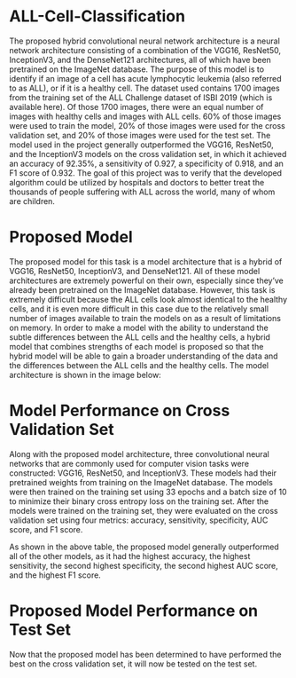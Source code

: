 # ALL-Cell-Classification
  The proposed hybrid convolutional neural network architecture is a neural network architecture consisting of a combination of the VGG16, ResNet50, InceptionV3, and the DenseNet121 architectures, all of which have been pretrained on the ImageNet database. The purpose of this model is to identify if an image of a cell has acute lymphocytic leukemia (also referred to as ALL), or if it is a healthy cell. The dataset used contains 1700 images from the training set of the ALL Challenge dataset of ISBI 2019 (which is available here). Of those 1700 images, there were an equal number of images with healthy cells and images with ALL cells. 60% of those images were used to train the model, 20% of those images were used for the cross validation set, and 20% of those images were used for the test set. The model used in the project generally outperformed the VGG16, ResNet50, and the InceptionV3 models on the cross validation set, in which it achieved an accuracy of 92.35%, a sensitivity of 0.927, a specificity of 0.918, and an F1 score of 0.932. The goal of this project was to verify that the developed algorithm could be utilized by hospitals and doctors to better treat the thousands of people suffering with ALL across the world, many of whom are children.

# Proposed Model
  The proposed model for this task is a model architecture that is a hybrid of VGG16, ResNet50, InceptionV3, and DenseNet121. All of these model architectures are extremely powerful on their own, especially since they’ve already been pretrained on the ImageNet database. However, this task is extremely difficult because the ALL cells look almost identical to the healthy cells, and it is even more difficult in this case due to the relatively small number of images available to train the models on as a result of limitations on memory. In order to make a model with the ability to understand the subtle differences between the ALL cells and the healthy cells, a hybrid model that combines strengths of each model is proposed so that the hybrid model will be able to gain a broader understanding of the data and the differences between the ALL cells and the healthy cells. The model architecture is shown in the image below:

# Model Performance on Cross Validation Set
  Along with the proposed model architecture, three convolutional neural networks that are commonly used for computer vision tasks were constructed: VGG16, ResNet50, and InceptionV3. These models had their pretrained weights from training on the ImageNet database. The models were then trained on the training set using 33 epochs and a batch size of 10 to minimize their binary cross entropy loss on the training set. After the models were trained on the training set, they were evaluated on the cross validation set using four metrics: accuracy, sensitivity, specificity, AUC score, and F1 score.
  
  As shown in the above table, the proposed model generally outperformed all of the other models, as it had the highest accuracy, the highest sensitivity, the second highest specificity, the second highest AUC score, and the highest F1 score.
  
# Proposed Model Performance on Test Set
  Now that the proposed model has been determined to have performed the best on the cross validation set, it will now be tested on the test set.
